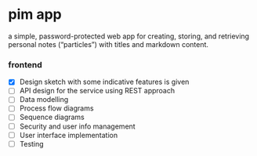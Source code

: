 # pim app
a simple, password-protected web app for creating, storing, and retrieving personal notes (“particles”) with titles and markdown content.

### frontend
-   [x] Design sketch with some indicative features is given
-   [ ] API design for the service using REST approach    
-   [ ] Data modelling    
-   [ ] Process flow diagrams    
-   [ ] Sequence diagrams    
-   [ ] Security and user info management    
-   [ ] User interface implementation
-   [ ] Testing